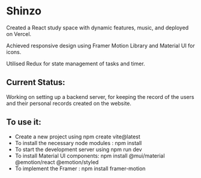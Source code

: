 # Shinzo

<p>Created a React study space with dynamic features, music, and deployed on Vercel.

 Achieved responsive design using Framer Motion Library and Material UI for icons. 

 Utilised Redux for state management of tasks and timer.</p>

 <h2>Current Status:</h2>
 <p>Working on setting up a backend server, for keeping the record of the users and their personal records created on the website.</p>
<h2>To use it:</h2>
<ul>
 <li>Create a new project using npm create vite@latest</li> 
<li> To install the necessary node modules : npm install </li>
<li>To start the development server using npm run dev</li>
<li>To install Material UI components: npm install @mui/material @emotion/react @emotion/styled </li>
<li>To implement the Framer : npm install framer-motion</li>
</ul>

